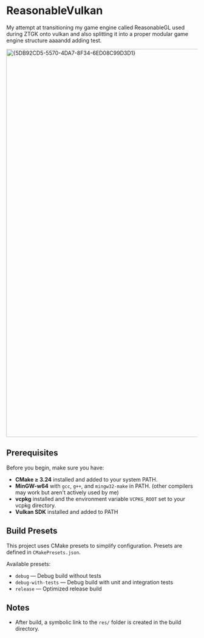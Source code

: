# ReasonableVulkan

My attempt at transitioning my game engine called ReasonableGL used during ZTGK onto vulkan and also splitting it into a
proper modular game engine structure aaaandd adding test.

<img width="1920" height="1020" alt="{5DB92CD5-5570-4DA7-8F34-6ED08C99D3D1}" src="https://github.com/user-attachments/assets/957a53f2-4e4c-47d1-9f3e-9f1a0ca2216a" />

Prerequisites
-------------

Before you begin, make sure you have:

- **CMake ≥ 3.24** installed and added to your system PATH.
- **MinGW-w64** with `gcc`, `g++`, and `mingw32-make` in PATH. (other compilers may work but aren't actively used by me)
- **vcpkg** installed and the environment variable `VCPKG_ROOT` set to your vcpkg directory.
- **Vulkan SDK** installed and added to PATH

Build Presets
-------------

This project uses CMake presets to simplify configuration. Presets are defined in `CMakePresets.json`.

Available presets:

- ``debug`` — Debug build without tests
- ``debug-with-tests`` — Debug build with unit and integration tests
- ``release`` — Optimized release build

Notes
-----

- After build, a symbolic link to the ``res/`` folder is created in the build directory.
